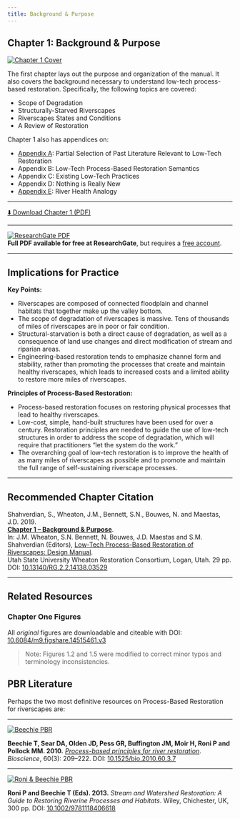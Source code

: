 ```yaml
---
title: Background & Purpose
---
```


## Chapter 1: Background & Purpose

[![Chapter 1 Cover](/img/covers/Chap1.png)](http://dx.doi.org/10.13140/RG.2.2.14138.03529)

The first chapter lays out the purpose and organization of the manual. It also covers the background necessary to understand low-tech process-based restoration. Specifically, the following topics are covered:

- Scope of Degradation
- Structurally-Starved Riverscapes
- Riverscapes States and Conditions
- A Review of Restoration

Chapter 1 also has appendices on:

- [Appendix A](/manual/chap01/appendix-A): Partial Selection of Past Literature Relevant to Low-Tech Restoration
- Appendix B: Low-Tech Process-Based Restoration Semantics
- Appendix C: Existing Low-Tech Practices
- Appendix D: Nothing is Really New
- [Appendix E](/manual/chap01/appendix-E): River Health Analogy

---

[⬇️ Download Chapter 1 (PDF)](http://dx.doi.org/10.13140/RG.2.2.14138.03529)

---

[![ResearchGate PDF](/img/RG.png)](http://dx.doi.org/10.13140/RG.2.2.19590.63049)  
**Full PDF available for free at ResearchGate**, but requires a [free account](https://www.researchgate.net/signup.SignUp.html?hdrsu=1).

---

## Implications for Practice

**Key Points:**

- Riverscapes are composed of connected floodplain and channel habitats that together make up the valley bottom.
- The scope of degradation of riverscapes is massive. Tens of thousands of miles of riverscapes are in poor or fair condition.
- Structural-starvation is both a direct cause of degradation, as well as a consequence of land use changes and direct modification of stream and riparian areas.
- Engineering-based restoration tends to emphasize channel form and stability, rather than promoting the processes that create and maintain healthy riverscapes, which leads to increased costs and a limited ability to restore more miles of riverscapes.

**Principles of Process-Based Restoration:**

- Process-based restoration focuses on restoring physical processes that lead to healthy riverscapes.
- Low-cost, simple, hand-built structures have been used for over a century. Restoration principles are needed to guide the use of low-tech structures in order to address the scope of degradation, which will require that practitioners “let the system do the work.”
- The overarching goal of low-tech restoration is to improve the health of as many miles of riverscapes as possible and to promote and maintain the full range of self-sustaining riverscape processes.

---

## Recommended Chapter Citation

Shahverdian, S., Wheaton, J.M., Bennett, S.N., Bouwes, N. and Maestas, J.D. 2019.  
[**Chapter 1 – Background & Purpose**](http://dx.doi.org/10.13140/RG.2.2.14138.03529).  
In: J.M. Wheaton, S.N. Bennett, N. Bouwes, J.D. Maestas and S.M. Shahverdian (Editors), [Low-Tech Process-Based Restoration of Riverscapes: Design Manual](/manual).  
Utah State University Wheaton Restoration Consortium, Logan, Utah. 29 pp.  
DOI: [10.13140/RG.2.2.14138.03529](http://dx.doi.org/10.13140/RG.2.2.14138.03529)

---

## Related Resources

### Chapter One Figures

All *original* figures are downloadable and citeable with DOI:  
[10.6084/m9.figshare.14515461.v3](https://doi.org/10.6084/m9.figshare.14515461.v3)

> Note: Figures 1.2 and 1.5 were modified to correct minor typos and terminology inconsistencies.



## PBR Literature

Perhaps the two most definitive resources on Process-Based Restoration for riverscapes are:

---

[![Beechie PBR](/img/covers/Beechie_PBR.png)](https://www.fs.fed.us/rm/pubs_other/rmrs_2010_beechie_t001.pdf)

**Beechie T, Sear DA, Olden JD, Pess GR, Buffington JM, Moir H, Roni P and Pollock MM. 2010.**
[*Process-based principles for river restoration*](https://www.fs.fed.us/rm/pubs_other/rmrs_2010_beechie_t001.pdf).
*Bioscience*, 60(3): 209–222. DOI: [10.1525/bio.2010.60.3.7](http://dx.doi.org/10.1525/bio.2010.60.3.7)

---

[![Roni & Beechie PBR](/img/covers/RoniBeechiePBR.png)](https://onlinelibrary.wiley.com/doi/book/10.1002/9781118406618)

**Roni P and Beechie T (Eds). 2013.**
*Stream and Watershed Restoration: A Guide to Restoring Riverine Processes and Habitats*.
Wiley, Chichester, UK, 300 pp.
DOI: [10.1002/9781118406618](http://dx.doi.org/10.1002/9781118406618)

